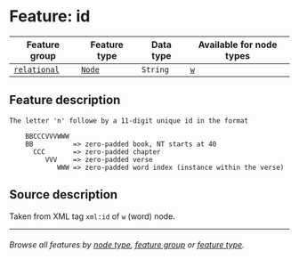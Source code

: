 # Feature: id

Feature group | Feature type | Data type | Available for node types
---  | --- | --- | ---
[`relational`](featuresbygroup.md#relational-features) | [`Node`](featuresbyfeaturetype.md#node-features) | `String`  | [`w`](featuresbynodetype.md#word-nodes)

## Feature description

```
The letter 'n' followe by a 11-digit unique id in the format

    BBCCCVVVWWW
    BB          => zero-padded book, NT starts at 40
      CCC       => zero-padded chapter
         VVV    => zero-padded verse
            WWW => zero-padded word index (instance within the verse)
```

## Source description
Taken from XML tag `xml:id` of `w` (word) node.

---
###### *Browse all features by [node type](featuresbynodetype.md#readme), [feature group](featuresbygroup.md#readme) or [feature type](featuresbyfeaturetype.md#readme).*

